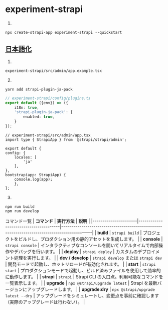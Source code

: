 # experiment-strapi

1.
```
npx create-strapi-app experiment-strapi --quickstart
```

## [日本語化](https://github.com/yasudacloud/strapi-plugin-ja-pack?tab=readme-ov-file#%E3%82%BB%E3%83%83%E3%83%88%E3%82%A2%E3%83%83%E3%83%97)

1.
```
experiment-strapi/src/admin/app.example.tsx
```

2.
```
yarn add strapi-plugin-ja-pack
```

```ts
// experiment-strapi/config/plugins.ts
export default ({env}) => ({
    i18n: true,
    'strapi-plugin-ja-pack': {
        enabled: true,
    }
});
```

```tsx
// experiment-strapi/src/admin/app.tsx
import type { StrapiApp } from '@strapi/strapi/admin';

export default {
config: {
    locales: [
        'ja'
    ],
},
bootstrap(app: StrapiApp) {
    console.log(app);
    },
};
```

3.
```
npm run build
npm run develop
```

コマンド一覧
| **コマンド**         | **実行方法**                          | **説明**                                                                                     |
|----------------------|---------------------------------------|---------------------------------------------------------------------------------------------|
| **build**           | `strapi build`                       | プロジェクトをビルドし、プロダクション用の静的アセットを生成します。                          |
| **console**         | `strapi console`                     | インタラクティブなコンソールを開いてリアルタイムで内部操作やデバッグを行います。                |
| **deploy**          | `strapi deploy`                      | カスタムのデプロイメント処理を実行します。                                                   |
| **dev / develop**   | `strapi develop` または `strapi dev` | 開発モードで起動し、ホットリロードが有効化されます。                                         |
| **start**           | `strapi start`                       | プロダクションモードで起動し、ビルド済みファイルを使用して効率的に動作します。                |
| **strapi**          | `strapi`                             | Strapi CLI の入口点。利用可能なコマンドを一覧表示します。                                     |
| **upgrade**         | `npx @strapi/upgrade latest`         | Strapi を最新バージョンにアップグレードします。                                              |
| **upgrade:dry**     | `npx @strapi/upgrade latest --dry`   | アップグレードをシミュレートし、変更点を事前に確認します（実際のアップグレードは行わない）。 |
